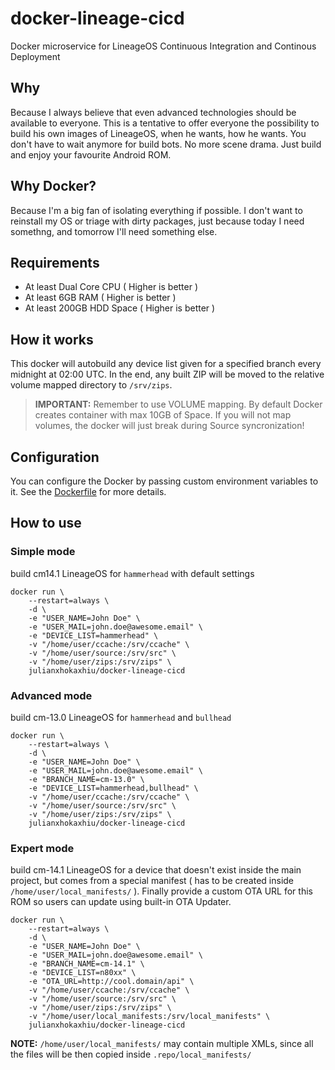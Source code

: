 # docker-lineage-cicd

Docker microservice for LineageOS Continuous Integration and Continous Deployment

## Why

Because I always believe that even advanced technologies should be available to everyone. This is a tentative to offer everyone the possibility to build his own images of LineageOS, when he wants, how he wants. You don't have to wait anymore for build bots. No more scene drama. Just build and enjoy your favourite Android ROM.

## Why Docker?

Because I'm a big fan of isolating everything if possible. I don't want to reinstall my OS or triage with dirty packages, just because today I need somethng, and tomorrow I'll need something else.

## Requirements

- At least Dual Core CPU ( Higher is better )
- At least 6GB RAM ( Higher is better )
- At least 200GB HDD Space ( Higher is better )

## How it works

This docker will autobuild any device list given for a specified branch every midnight at 02:00 UTC. In the end, any built ZIP will be moved to the relative volume mapped directory to `/srv/zips`.

> **IMPORTANT:** Remember to use VOLUME mapping. By default Docker creates container with max 10GB of Space. If you will not map volumes, the docker will just break during Source syncronization!

## Configuration

You can configure the Docker by passing custom environment variables to it. See the [Dockerfile](Dockerfile#L11) for more details.

## How to use

### Simple mode
build cm14.1 LineageOS for `hammerhead` with default settings
```
docker run \
    --restart=always \
    -d \
    -e "USER_NAME=John Doe" \
    -e "USER_MAIL=john.doe@awesome.email" \
    -e "DEVICE_LIST=hammerhead" \
    -v "/home/user/ccache:/srv/ccache" \
    -v "/home/user/source:/srv/src" \
    -v "/home/user/zips:/srv/zips" \
    julianxhokaxhiu/docker-lineage-cicd
```

### Advanced mode
build cm-13.0 LineageOS for `hammerhead` and `bullhead`
```
docker run \
    --restart=always \
    -d \
    -e "USER_NAME=John Doe" \
    -e "USER_MAIL=john.doe@awesome.email" \
    -e "BRANCH_NAME=cm-13.0" \
    -e "DEVICE_LIST=hammerhead,bullhead" \
    -v "/home/user/ccache:/srv/ccache" \
    -v "/home/user/source:/srv/src" \
    -v "/home/user/zips:/srv/zips" \
    julianxhokaxhiu/docker-lineage-cicd
```

### Expert mode
build cm-14.1 LineageOS for a device that doesn't exist inside the main project, but comes from a special manifest ( has to be created inside `/home/user/local_manifests/` ). Finally provide a custom OTA URL for this ROM so users can update using built-in OTA Updater.
```
docker run \
    --restart=always \
    -d \
    -e "USER_NAME=John Doe" \
    -e "USER_MAIL=john.doe@awesome.email" \
    -e "BRANCH_NAME=cm-14.1" \
    -e "DEVICE_LIST=n80xx" \
    -e "OTA_URL=http://cool.domain/api" \
    -v "/home/user/ccache:/srv/ccache" \
    -v "/home/user/source:/srv/src" \
    -v "/home/user/zips:/srv/zips" \
    -v "/home/user/local_manifests:/srv/local_manifests" \
    julianxhokaxhiu/docker-lineage-cicd
```
**NOTE:** `/home/user/local_manifests/` may contain multiple XMLs, since all the files will be then copied inside `.repo/local_manifests/`